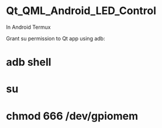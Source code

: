 # Qt_QML_Android_LED_Control

In Android Termux 

Grant su permission to Qt app using adb:

 # adb shell
 # su
 # chmod 666 /dev/gpiomem

